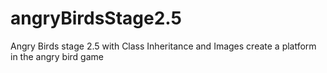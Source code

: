 # angryBirdsStage2.5
Angry Birds stage 2.5 with Class Inheritance and Images
create a platform in the angry bird game